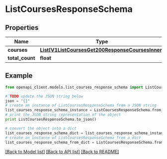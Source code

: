 # ListCoursesResponseSchema


## Properties
Name | Type | Description | Notes
------------ | ------------- | ------------- | -------------
**courses** | [**List[V1ListCoursesGet200ResponseCoursesInner]**](V1ListCoursesGet200ResponseCoursesInner.md) |  | 
**total_count** | **float** |  | 

## Example

```python
from openapi_client.models.list_courses_response_schema import ListCoursesResponseSchema

# TODO update the JSON string below
json = "{}"
# create an instance of ListCoursesResponseSchema from a JSON string
list_courses_response_schema_instance = ListCoursesResponseSchema.from_json(json)
# print the JSON string representation of the object
print ListCoursesResponseSchema.to_json()

# convert the object into a dict
list_courses_response_schema_dict = list_courses_response_schema_instance.to_dict()
# create an instance of ListCoursesResponseSchema from a dict
list_courses_response_schema_from_dict = ListCoursesResponseSchema.from_dict(list_courses_response_schema_dict)
```
[[Back to Model list]](../README.md#documentation-for-models) [[Back to API list]](../README.md#documentation-for-api-endpoints) [[Back to README]](../README.md)


